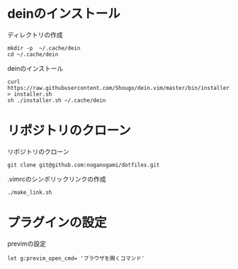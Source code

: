 # deinのインストール

ディレクトリの作成

```
mkdir -p  ~/.cache/dein
cd ~/.cache/dein
```

deinのインストール

```
curl https://raw.githubusercontent.com/Shougo/dein.vim/master/bin/installer.sh > installer.sh
sh ./installer.sh ~/.cache/dein
```

# リポジトリのクローン

リポジトリのクローン

```
git clone git@github.com:noganogami/dotfiles.git
```

.vimrcのシンボリックリンクの作成

```
./make_link.sh
```

# プラグインの設定

previmの設定

```
let g:previm_open_cmd= 'ブラウザを開くコマンド'
```
